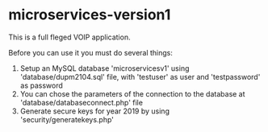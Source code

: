 # microservices-version1
This is a full fleged VOIP application.

Before you can use it you must do several things:
1. Setup an MySQL database 'microservicesv1' using 'database/dupm2104.sql' file, with 'testuser' as user and 'testpassword' as password
2. You can chose the parameters of the connection to the database at 'database/databaseconnect.php' file
3. Generate secure keys for year 2019 by using 'security/generatekeys.php'
